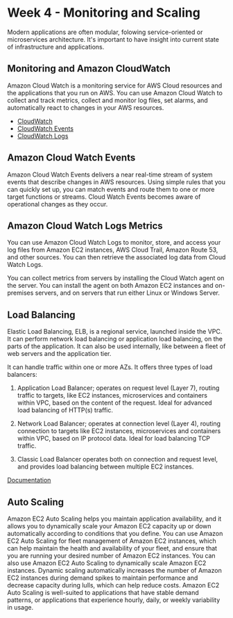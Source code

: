 # Week 4 - Monitoring and Scaling

Modern applications are often modular, folowing service-oriented or microservices architecture. It's important to have insight into current state of infrastructure and applications. 

## Monitoring and Amazon CloudWatch
Amazon Cloud Watch is a monitoring service for AWS Cloud resources and the applications that you run on AWS. You can use Amazon Cloud Watch to collect and track metrics, collect and monitor log files,
set alarms, and automatically react to changes in your AWS resources.

  * [CloudWatch](https://aws.amazon.com/cloudwatch/)
  * [CloudWatch Events](https://docs.aws.amazon.com/AmazonCloudWatch/latest/events/WhatIsCloudWatchEvents.html)
  * [CloudWatch Logs](https://docs.aws.amazon.com/AmazonCloudWatch/latest/logs/WhatIsCloudWatchLogs.html)

## Amazon Cloud Watch Events
Amazon Cloud Watch Events delivers a near real-time stream of system events that describe changes in AWS resources. Using simple rules that you can quickly set up, you can match events and route them to one or more target functions or streams.
Cloud Watch Events becomes aware of operational changes as they occur.

## Amazon Cloud Watch Logs Metrics
You can use Amazon Cloud Watch Logs to monitor, store, and access your log files from Amazon EC2 instances, AWS Cloud Trail, Amazon Route 53, and other sources. 
You can then retrieve the associated log data from Cloud Watch Logs.

You can collect metrics from servers by installing the Cloud Watch agent on the server. You can install the agent on both Amazon EC2 instances and on-premises servers,
and on servers that run either Linux or Windows Server.
## Load Balancing

Elastic Load Balancing, ELB, is a regional service, launched inside the VPC. It can perform network load balancing or application load balancing, on the parts of the application. It can also be used internally, like between a fleet of web servers and the application tier. 

It can handle traffic within one or more AZs. It offers three types of load balancers:

  1. Application Load Balancer; operates on request level (Layer 7), routing traffic to targets, like EC2 instances, microservices and containers within VPC, based on the content of the request. Ideal for advanced load balancing of HTTP(s) traffic.

  2. Network Load Balancer; operates at connection level (Layer 4), routing connection to targets like EC2 instances, microservices and containers within VPC, based on IP protocol data. Ideal for load balancing TCP traffic.

  3. Classic Load Balancer operates both on connection and request level, and provides load balancing between multiple EC2 instances.

[Documentation](https://aws.amazon.com/elasticloadbalancing/) 


## Auto Scaling 

Amazon EC2 Auto Scaling helps you maintain application availability, and it allows you to dynamically scale your Amazon EC2 capacity up or down automatically according to conditions that you define. You can use Amazon EC2 Auto Scaling for fleet management of Amazon EC2 instances, which can help maintain the health and availability of your fleet, and ensure that you are running your desired number of Amazon EC2 instances. You can also use Amazon EC2 Auto Scaling to dynamically scale Amazon EC2 instances. Dynamic scaling automatically increases the number of Amazon EC2 instances during demand spikes to maintain performance and decrease capacity during lulls, which can help reduce costs. Amazon EC2 Auto Scaling is well-suited to applications that have stable demand patterns, or applications that experience hourly, daily, or weekly variability in usage.
